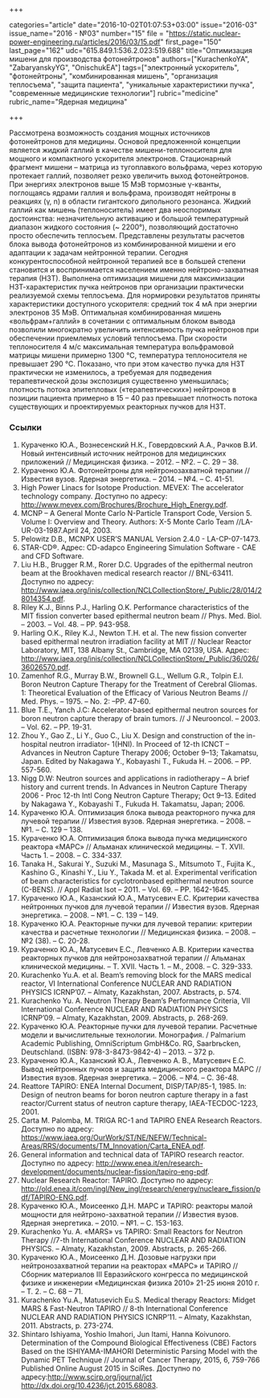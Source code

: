 +++

categories="article"
date="2016-10-02T01:07:53+03:00"
issue="2016-03"
issue_name="2016 - №03"
number="15"
file = "https://static.nuclear-power-engineering.ru/articles/2016/03/15.pdf"
first_page="150"
last_page="162"
udc="615.849.1:536.2.023:519.688"
title="Оптимизация мишени для производства фотонейтронов"
authors=["KurachenkoYA", "ZabaryanskyYG", "OnischukEA"]
tags=["электронный ускоритель", "фотонейтроны", "комбинированная мишень", "организация теплосъема", "защита пациента", "уникальные характеристики пучка", "современные медицинские технологии"]
rubric="medicine"
rubric_name="Ядерная медицина"

+++

Рассмотрена возможность создания мощных источников фотонейтронов для медицины. 
Основой предложенной концепции является жидкий галлий в качестве мишени-теплоносителя для мощного и компактного ускорителя электронов. 
Стационарный фрагмент мишени – матрица из тугоплавкого вольфрама, через которую протекает галлий, позволяет резко увеличить выход фотонейтронов. 
При энергиях электронов выше 15 МэВ тормозные γ-кванты, поглощаясь ядрами галлия и вольфрама, производят нейтроны в реакциях (γ, n) в области гигантского дипольного резонанса.
Жидкий галлий как мишень (теплоноситель) имеет два неоспоримых достоинства: незначительную активацию и большой температурный диапазон жидкого состояния (~ 2200°), позволяющий достаточно просто обеспечить теплосъем. 
Представлены результаты расчетов блока вывода фотонейтронов из комбинированной мишени и его адаптации к задачам нейтронной терапии. 
Сегодня конкурентоспособной нейтронной терапией все в большей степени становится и воспринимается населением именно нейтроно-захватная терапия (НЗТ). 
Выполнена оптимизация мишени для максимизации НЗТ-характеристик пучка нейтронов при организации практически реализуемой схемы теплосъема. 
Для нормировки результатов приняты характеристики доступного ускорителя: средний ток 4 мА при энергии электронов 35 МэВ. 
Оптимальная комбинированная мишень «вольфрам+галлий» в сочетании с оптимальным блоком вывода позволили многократно увеличить интенсивность пучка нейтронов при обеспечении приемлемых условий теплосъема. 
При скорости теплоносителя 4 м/с максимальная температура вольфрамовой матрицы мишени примерно 1300 °C, температура теплоносителя не превышает 290 °C. 
Показано, что при этом качество пучка для НЗТ практически не изменилось, а требуемая для подведения терапевтической дозы экспозиция существенно уменьшилась; плотность потока эпитепловых («терапевтических») нейтронов в позиции пациента примерно в 15 – 40 раз превышает плотность потока существующих и проектируемых реакторных пучков для НЗТ.

### Ссылки

1. Кураченко Ю.А., Вознесенский Н.К., Говердовский А.А., Рачков В.И. Новый интенсивный источник нейтронов для медицинских приложений // Медицинская физика. – 2012. – №2. – С. 29 – 38.
2. Кураченко Ю.А. Фотонейтроны для нейтронозахватной терапии // Известия вузов. Ядерная энергетика. – 2014. – №4. – С. 41-51.
3. High Power Linacs for Isotope Production. MEVEX: The accelerator technology company. Доступно по адресу: http://www.mevex.com/Brochures/Brochure_High_Energy.pdf.
4. MCNP – A General Monte Carlo N-Particle Transport Code, Version 5. Volume I: Overview and Theory. Authors: X-5 Monte Carlo Team //LA-UR-03-1987.April 24, 2003.
5. Pelowitz D.B., MCNPX USER’S MANUAL Version 2.4.0 - LA-CP-07-1473.
6. STAR-CD®. Адрес: CD-adapco Engineering Simulation Software - CAE and CFD Software.
7. Liu H.B., Brugger R.M., Rorer D.C. Upgrades of the epithermal neutron beam at the Brookhaven medical research reactor // BNL-63411. Доступно по адресу: http://www.iaea.org/inis/collection/NCLCollectionStore/_Public/28/014/28014354.pdf.
8. Riley K.J., Binns P.J., Harling O.K. Performance characteristics of the MIT fission converter based epithermal neutron beam // Phys. Med. Biol. – 2003. – Vol. 48. – PP. 943-958.
9. Harling O.K., Riley K.J., Newton T.H. et al. The new fission converter based epithermal neutron irradiation facility at MIT // Nuclear Reactor Laboratory, MIT, 138 Albany St., Cambridge, MA 02139, USA. Адрес: http://www.iaea.org/inis/collection/NCLCollectionStore/_Public/36/026/36026570.pdf.
10. Zamenhof R.G., Murray B.W., Brownell G.L., Wellum G.R., Tolpin E.I. Boron Neutron Capture Therapy for the Treatment of Cerebral Gliomas. 1: Theoretical Evaluation of the Efficacy of Various Neutron Beams // Med. Phys. – 1975. – No. 2: –PP. 47-60.
11. Blue T.E., Yanch J.C: Accelerator-based epithermal neutron sources for boron neutron capture therapy of brain tumors. // J Neurooncol. – 2003. – Vol. 62. – PP. 19-31.
12. Zhou Y., Gao Z., Li Y., Guo C., Liu X. Design and construction of the in-hospital neutron irradiator- 1(HNI). In Proceed of 12-th ICNCT – Advances in Neutron Capture Therapy 2006; October 9–13; Takamatsu, Japan. Edited by Nakagawa Y., Kobayashi T., Fukuda H. – 2006. – PP. 557-560.
13. Nigg D.W: Neutron sources and applications in radiotherapy – A brief history and current trends. In Advances in Neutron Capture Therapy 2006 - Proc 12-th Intl Cong Neutron Capture Therapy; Oct 9–13. Edited by Nakagawa Y., Kobayashi T., Fukuda H. Takamatsu, Japan; 2006.
14. Кураченко Ю.А. Оптимизация блока вывода реакторного пучка для лучевой терапии // Известия вузов. Ядерная энергетика. – 2008. – №1. – С. 129 – 138.
15. Кураченко Ю.А. Оптимизация блока вывода пучка медицинского реактора «МАРС» // Альманах клинической медицины. – Т. XVII. Часть 1. – 2008. – С. 334-337.
16. Tanaka H., Sakurai Y., Suzuki M., Masunaga S., Mitsumoto T., Fujita K., Kashino G., Kinashi Y., Liu Y., Takada M. et al. Experimental verification of beam characteristics for cyclotronbased epithermal neutron source (C-BENS). // Appl Radiat Isot – 2011. – Vol. 69. – PP. 1642-1645.
17. Кураченко Ю.А., Казанский Ю.А., Матусевич Е.С. Критерии качества нейтронных пучков для лучевой терапии // Известия вузов. Ядерная энергетика. – 2008. – №1. – С. 139 – 149.
18. Кураченко Ю.А. Реакторные пучки для лучевой терапии: критерии качества и расчетные технологии // Медицинская физика. – 2008. – №2 (38). – С. 20-28.
19. Кураченко Ю.А., Матусевич Е.С., Левченко А.В. Критерии качества реакторных пучков для нейтронозахватной терапии // Альманах клинической медицины. – Т. XVII. Часть 1. – М., 2008. – С. 329-333.
20. Kurachenko Yu.A. et al. Beam’s removing block for the MARS medical reactor, VI International Conference NUCLEAR AND RADIATION PHYSICS ICRNP’07. – Almaty, Kazakhstan, 2007. Abstracts, p. 574.
21. Kurachenko Yu. A. Neutron Therapy Beam’s Performance Criteria, VII International Conference NUCLEAR AND RADIATION PHYSICS ICRNP’09. – Almaty, Kazakhstan, 2009. Abstracts, p. 268-269.
22. Кураченко Ю.А. Реакторные пучки для лучевой терапии. Расчетные модели и вычислительные технологии. Монография. / Palmarium Academic Publishing, OmniScriptum GmbH&Co. RG, Saarbrьcken, Deutschland. (ISBN: 978-3-8473-9842-4) – 2013. – 372 p.
23. Кураченко Ю.А., Казанский Ю.А., Левченко А. В., Матусевич Е.С. Вывод нейтронных пучков и защита медицинского реактора МАРС // Известия вузов. Ядерная энергетика. – 2006. – №4. – С. 36-48.
24. Reattore TAPIRO: ENEA Internal Document, DISP/TAP/85-1, 1985. In: Design of neutron beams for boron neutron capture therapy in a fast reactor/Current status of neutron capture therapy, IAEA-TECDOC-1223, 2001.
25. Carta M. Palomba, M. TRIGA RC-1 and TAPIRO ENEA Research Reactors. Доступно по адресу: https://www.iaea.org/OurWork/ST/NE/NEFW/Technical-Areas/RRS/documents/TM_Innovation/Carta_ENEA.pdf.
26. General information and technical data of TAPIRO research reactor. Доступно по адресу: http://www.enea.it/en/research-development/documents/nuclear-fission/tapiro-eng-pdf.
27. Nuclear Research Reactor: TAPIRO. Доступно по адресу: http://old.enea.it/com/ingl/New_ingl/research/energy/nucleare_fission/pdf/TAPIRO-ENG.pdf.
28. Кураченко Ю.А., Моисеенко Д.Н. МАРС и TAPIRO: реакторы малой мощности для нейтроно-захватной терапии // Известия вузов. Ядерная энергетика. – 2010. – №1. – С. 153-163.
29. Kurachenko Yu. A. «MARS» vs TAPIRO: Small Reactors for Neutron Therapy //7-th International Conference NUCLEAR AND RADIATION PHYSICS. – Almaty, Kazakhstan, 2009. Abstracts, p. 265-266.
30. Кураченко Ю.А., Моисеенко Д.Н. Дозовые нагрузки при нейтронозахватной терапии на реакторах «МАРС» и TAPIRO // Сборник материалов III Евразийского конгресса по медицинской физике и инженерии «Медицинская физика 2010» 21-25 июня 2010 г. – Т. 2. – С. 68 – 71.
31. Kurachenko Yu.A., Matusevich Eu.S. Medical therapy Reactors: Midget MARS & Fast-Neutron TAPIRO // 8-th International Conference NUCLEAR AND RADIATION PHYSICS ICNRP’11. – Almaty, Kazakhstan, 2011. Abstracts, p. 273-274.
32. Shintaro Ishiyama, Yoshio Imahori, Jun Itami, Hanna Koivunoro. Determination of the Compound Biological Effectiveness (CBE) Factors Based on the ISHIYAMA-IMAHORI Deterministic Parsing Model with the Dynamic PET Technique // Journal of Cancer Therapy, 2015, 6, 759-766 Published Online August 2015 in SciRes. Доступно по адресу:http://www.scirp.org/journal/jct http://dx.doi.org/10.4236/jct.2015.68083.